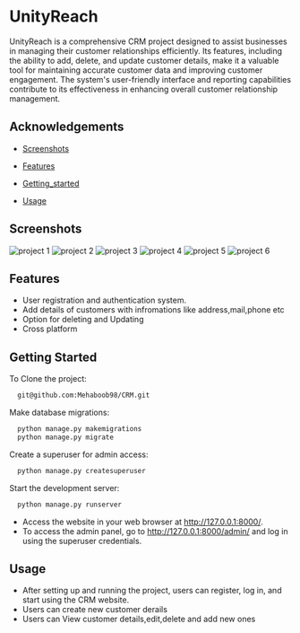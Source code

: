 # UnityReach
UnityReach is a comprehensive CRM project designed to assist businesses in managing their customer relationships efficiently. Its features, including the ability to add, delete, and update customer details, make it a valuable tool for maintaining accurate customer data and improving customer engagement. The system's user-friendly interface and reporting capabilities contribute to its effectiveness in enhancing overall customer relationship management.

## Acknowledgements

 - [Screenshots](#screenshots)

 - [Features](#features)
   
 - [Getting_started](#getting_started)
   
- [Usage](#usage)

## Screenshots
  
![project 1](https://github.com/Mehaboob98/CRM/assets/134997058/6191272e-8852-44d6-ae14-91af70144f84)
![project 2](https://github.com/Mehaboob98/CRM/assets/134997058/e5d4b63f-9150-406e-a684-8bbff96e2f47)
![project 3](https://github.com/Mehaboob98/CRM/assets/134997058/c99c2c82-263c-4169-84f3-3f94b438ae3c)
![project 4](https://github.com/Mehaboob98/CRM/assets/134997058/eb95fc8e-3a8c-434d-92a0-d5579a2dec50)
![project 5](https://github.com/Mehaboob98/CRM/assets/134997058/852cdb6b-93bc-4af2-9089-501f3151df86)
![project 6](https://github.com/Mehaboob98/CRM/assets/134997058/6fa5692a-8cd5-4ba1-a1e6-c20ed47ff3dd)

## Features

- User registration and authentication system.
- Add details of customers with infromations like address,mail,phone etc
- Option for deleting and Updating
- Cross platform


## Getting Started

To Clone the project:

```bash
  git@github.com:Mehaboob98/CRM.git
```
Make database migrations:

```bash
  python manage.py makemigrations
  python manage.py migrate
```
Create a superuser for admin access:

```bash
  python manage.py createsuperuser
```
Start the development server:

```bash
  python manage.py runserver
```

- Access the website in your web browser at http://127.0.0.1:8000/.
- To access the admin panel, go to http://127.0.0.1:8000/admin/ and log in using the superuser credentials.

## Usage
- After setting up and running the project, users can register, log in, and start using the CRM website.
- Users can create new customer derails
- Users can View customer details,edit,delete and add new ones
